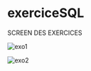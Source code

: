 # exerciceSQL

SCREEN DES EXERCICES

![exo1](https://user-images.githubusercontent.com/77054517/201703823-0cb3209a-4222-4554-9a09-84b0d6074a91.png)


![exo2](https://user-images.githubusercontent.com/77054517/201695168-86d78f74-9afb-4284-86ea-a90ae522f8fc.png)

